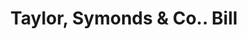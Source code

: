 ---
doi: 10.7916/D86T1ZTW
date_other: '1880'
date_other_textual: 1880-1889
form: printed ephemera
genre:
- Invoices
name:
- Taylor, Symonds & Co.
object_in_context_url: https://biggert.cul.columbia.edu/items/view/ave_biggert_01549
subject_hierarchical_geographic:
- Providence, Rhode Island, United States
subject_name:
- Taylor, Symonds & Co.
title: Taylor, Symonds & Co.. Bill
sort_title: Taylor, Symonds & Co.. Bill
call_number: ave_biggert_01549
coordinates:
- 41.82361111111111,-71.42222222222223
pid: ave_biggert_01549
identifiers: ave_biggert_01549
thumbnail: https://derivativo-3.library.columbia.edu/iiif/2/ldpd:343917/full/!256,256/0/native.jpg
permalink: "/items/ave_biggert_01549/"
layout: iiif-image-page
---